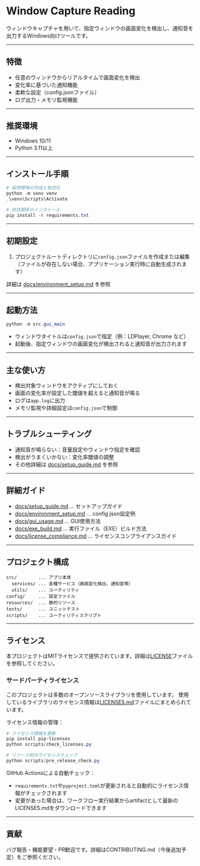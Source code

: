 # Window Capture Reading

ウィンドウキャプチャを用いて、指定ウィンドウの画面変化を検出し、通知音を出力するWindows向けツールです。

---

## 特徴
- 任意のウィンドウからリアルタイムで画面変化を検出
- 変化率に基づいた通知機能
- 柔軟な設定（config.jsonファイル）
- ログ出力・メモリ監視機能

---

## 推奨環境
- Windows 10/11
- Python 3.11以上

---

## インストール手順

```powershell
# 仮想環境の作成と有効化
python -m venv venv
.\venv\Scripts\Activate

# 依存関係のインストール
pip install -r requirements.txt
```

---

## 初期設定
1. プロジェクトルートディレクトリに`config.json`ファイルを作成または編集
   （ファイルが存在しない場合、アプリケーション実行時に自動生成されます）

詳細は [docs/environment_setup.md](docs/environment_setup.md) を参照

---

## 起動方法

```powershell
python -m src.gui_main
```

- ウィンドウタイトルは`config.json`で指定（例：LDPlayer, Chrome など）
- 起動後、指定ウィンドウの画面変化が検出されると通知音が出力されます

---

## 主な使い方
- 検出対象ウィンドウをアクティブにしておく
- 画面の変化率が設定した閾値を超えると通知音が鳴る
- ログは`app.log`に出力
- メモリ監視や詳細設定は`config.json`で制御

---

## トラブルシューティング
- 通知音が鳴らない：音量設定やウィンドウ指定を確認
- 検出がうまくいかない：変化率閾値の調整
- その他詳細は [docs/setup_guide.md](docs/setup_guide.md) を参照

---

## 詳細ガイド
- [docs/setup_guide.md](docs/setup_guide.md) ... セットアップガイド
- [docs/environment_setup.md](docs/environment_setup.md) ... config.json設定例
- [docs/gui_usage.md](docs/gui_usage.md) ... GUI使用方法
- [docs/exe_build.md](docs/exe_build.md) ... 実行ファイル（EXE）ビルド方法
- [docs/license_compliance.md](docs/license_compliance.md) ... ライセンスコンプライアンスガイド

---

## プロジェクト構成
```
src/        ... アプリ本体
  services/ ... 各種サービス（画面変化検出、通知音等）
  utils/    ... ユーティリティ
config/     ... 設定ファイル
resources/  ... 静的リソース
tests/      ... ユニットテスト
scripts/    ... ユーティリティスクリプト
```

---

## ライセンス
本プロジェクトはMITライセンスで提供されています。詳細は[LICENSE](LICENSE)ファイルを参照してください。

### サードパーティライセンス
このプロジェクトは多数のオープンソースライブラリを使用しています。
使用しているライブラリのライセンス情報は[LICENSES.md](LICENSES.md)ファイルにまとめられています。

ライセンス情報の管理：
```powershell
# ライセンス情報を更新
pip install pip-licenses
python scripts/check_licenses.py

# リリース前のライセンスチェック
python scripts/pre_release_check.py
```

GitHub Actionsによる自動チェック：
- `requirements.txt`や`pyproject.toml`が更新されると自動的にライセンス情報がチェックされます
- 変更があった場合は、ワークフロー実行結果からartifactとして最新のLICENSES.mdをダウンロードできます

---

## 貢献
バグ報告・機能要望・PR歓迎です。詳細はCONTRIBUTING.md（今後追加予定）をご参照ください。
